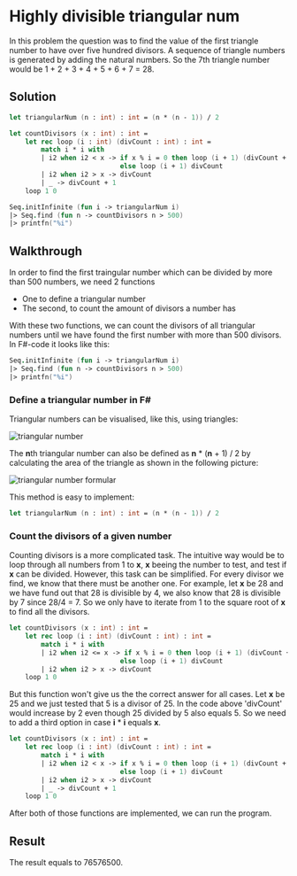 # Highly divisible triangular num

In this problem the question was to find the value of the first triangle number to have over five hundred divisors.
A sequence of triangle numbers is generated by adding the natural numbers. So the 7th triangle number would be 
1 + 2 + 3 + 4 + 5 + 6 + 7 = 28. 

Solution
---

```fsharp
let triangularNum (n : int) : int = (n * (n - 1)) / 2 

let countDivisors (x : int) : int = 
    let rec loop (i : int) (divCount : int) : int = 
        match i * i with
        | i2 when i2 < x -> if x % i = 0 then loop (i + 1) (divCount + 2)
                            else loop (i + 1) divCount
        | i2 when i2 > x -> divCount
        | _ -> divCount + 1
    loop 1 0

Seq.initInfinite (fun i -> triangularNum i) 
|> Seq.find (fun n -> countDivisors n > 500) 
|> printfn("%i")
```

Walkthrough
---

In order to find the first traingular number which can be divided by more than 500 numbers, we need 2 functions

- One to define a triangular number
- The second, to count the amount of divisors a number has

With these two functions, we can count the divisors of all triangular numbers until we have found the first number with more than 500 divisors. In F#-code it looks like this:

```fsharp
Seq.initInfinite (fun i -> triangularNum i) 
|> Seq.find (fun n -> countDivisors n > 500) 
|> printfn("%i")
```

### Define a triangular number in F#

Triangular numbers can be visualised, like this, using triangles:

![triangular number](https://user-images.githubusercontent.com/38069530/39562687-55b97ec8-4ead-11e8-8402-6ee804801337.png)

The **n**th triangular number can also be defined as **n** * (**n** + 1) / 2 by calculating the area of the triangle as shown in the following picture:

![triangular number formular](https://user-images.githubusercontent.com/38069530/39562682-4c6c1844-4ead-11e8-96e5-fa7df1052998.png)

This method is easy to implement:

```fsharp
let triangularNum (n : int) : int = (n * (n - 1)) / 2 
```

### Count the divisors of a given number

Counting divisors is a more complicated task. The intuitive way would be to loop through all numbers from 1 to **x**, **x** beeing the number to test, and test if **x** can be divided. However, this task can be simplified. For every divisor we find, we know that there must be another one. For example, let **x** be 28 and we have fund out that 28 is divisible by 4, we also know that 28 is divisible by 7 since 28/4 = 7. So we only have to iterate from 1 to the square root of **x** to find all the divisors. 

```fsharp
let countDivisors (x : int) : int = 
    let rec loop (i : int) (divCount : int) : int = 
        match i * i with
        | i2 when i2 <= x -> if x % i = 0 then loop (i + 1) (divCount + 2)
                            else loop (i + 1) divCount
        | i2 when i2 > x -> divCount
    loop 1 0
```

But this function won't give us the the correct answer for all cases. Let **x** be 25 and we just tested that 5 is a divisor of 25. In the code above 'divCount' would increase by 2 even though 25 divided by 5 also equals 5. So we need to add a third option in case 
**i** * **i** equals **x**.

```fsharp
let countDivisors (x : int) : int = 
    let rec loop (i : int) (divCount : int) : int = 
        match i * i with
        | i2 when i2 < x -> if x % i = 0 then loop (i + 1) (divCount + 2)
                            else loop (i + 1) divCount
        | i2 when i2 > x -> divCount
        | _ -> divCount + 1
    loop 1 0
```

After both of those functions are implemented, we can run the program.

Result
---

The result equals to 76576500.




